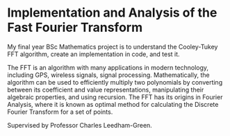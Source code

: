 #  Implementation and Analysis of the Fast Fourier Transform

My final year BSc Mathematics project is to understand the Cooley-Tukey FFT algorithm, create an implementation in code, and test it.

The FFT is an algorithm with many applications in modern technology, including GPS, wireless signals, signal processing. Mathematically, the algorithm can be used to efficiently multiply two polynomials by converting between its coefficient and value representations, manipulating their algebraic properties, and using recursion. The FFT has its origins in Fourier Analysis, where it is known as optimal method for calculating the Discrete Fourier Transform for a set of points.

Supervised by Professor Charles Leedham-Green.
